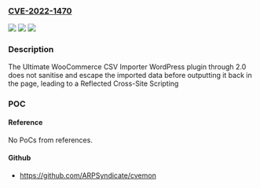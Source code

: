 ### [CVE-2022-1470](https://cve.mitre.org/cgi-bin/cvename.cgi?name=CVE-2022-1470)
![](https://img.shields.io/static/v1?label=Product&message=Ultimate%20WooCommerce%20CSV%20Importer&color=blue)
![](https://img.shields.io/static/v1?label=Version&message=n%2Fa&color=blue)
![](https://img.shields.io/static/v1?label=Vulnerability&message=CWE-79%20Cross-site%20Scripting%20(XSS)&color=brighgreen)

### Description

The Ultimate WooCommerce CSV Importer WordPress plugin through 2.0 does not sanitise and escape the imported data before outputting it back in the page, leading to a Reflected Cross-Site Scripting

### POC

#### Reference
No PoCs from references.

#### Github
- https://github.com/ARPSyndicate/cvemon

